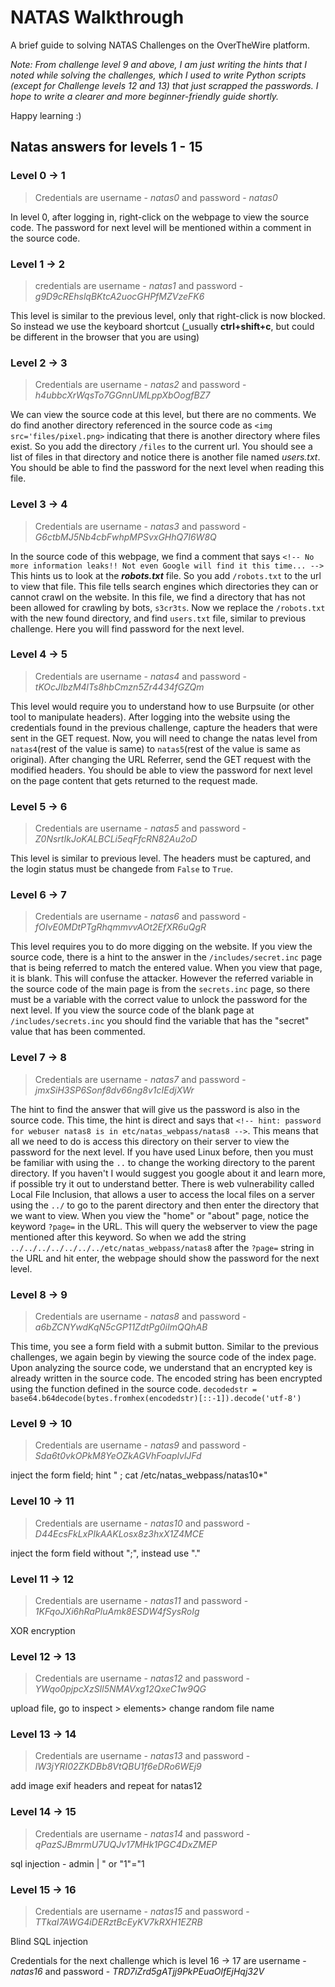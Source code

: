 # NATAS Walkthrough
A brief guide to solving NATAS Challenges on the OverTheWire platform. 

_Note: From challenge level 9 and above, I am just writing the hints that I noted while solving the challenges, which I used to write Python scripts (except for Challenge levels 12 and 13) that just scrapped the passwords. I hope to write a clearer and more beginner-friendly guide shortly._

Happy learning :)

## Natas answers for levels 1 - 15
### Level 0 -> 1
>Credentials are username - _natas0_	and password - _natas0_

In level 0, after logging in, right-click on the webpage to view the source code. The password for next level will be mentioned within a comment in the source code.
 
### Level 1 -> 2
>credentials are username - _natas1_	and password - _g9D9cREhslqBKtcA2uocGHPfMZVzeFK6_

This level is similar to the previous level, only that right-click is now blocked. So instead we use the keyboard shortcut (_usually **ctrl+shift+c**, but could be different in the browser that you are using)  

### Level 2 -> 3
>Credentials are username - _natas2_ and password - _h4ubbcXrWqsTo7GGnnUMLppXbOogfBZ7_

We can view the source code at this level, but there are no comments. We do find another directory referenced in the source code as `<img src='files/pixel.png>` indicating that there is another directory where files exist. So you add the directory `/files` to the current url. You should see a list of files in that directory and notice there is another file named _users.txt_. You should be able to find the password for the next level when reading this file.

### Level 3 -> 4
>Credentials are username - _natas3_	 and password - _G6ctbMJ5Nb4cbFwhpMPSvxGHhQ7I6W8Q_

In the source code of this webpage, we find a comment that says `<!-- No more information leaks!! Not even Google will find it this time... -->` This hints us to look at the **_robots.txt_** file. So you add `/robots.txt` to the url to view that file. This file tells 
search engines which directories they can or cannot crawl on the website. In this file, we find a directory that has not been allowed for crawling by bots, `s3cr3ts`. Now we replace the `/robots.txt` with the new found directory, and find `users.txt` file, similar to previous challenge. Here you will find password for the next level.

### Level 4 -> 5
>Credentials are username - _natas4_	 and password - _tKOcJIbzM4lTs8hbCmzn5Zr4434fGZQm_

This level would require you to understand how to use Burpsuite (or other tool to manipulate headers). After logging into the website using the credentials found in the previous challenge, capture the headers that were sent in the GET request. Now, you will need to change the natas level from `natas4`(rest of the value is same) to `natas5`(rest of the value is same as original). After changing the URL Referrer, send the GET request with the modified headers. You should be able to view the password for next level on the page content that gets returned to the request made. 

### Level 5 -> 6
>Credentials are username - _natas5_ and password - _Z0NsrtIkJoKALBCLi5eqFfcRN82Au2oD_

This level is similar to previous level. The headers must be captured, and the login status must be changede from `False` to `True`. 

### Level 6 -> 7
>Credentials are username - _natas6_	and password - _fOIvE0MDtPTgRhqmmvvAOt2EfXR6uQgR_

This level requires you to do more digging on the website. If you view the source code, there is a hint to the answer in the `/includes/secret.inc` page that is being referred to match the entered value. When you view that page, it is blank. This will confuse the attacker. However the referred variable in the source code of the main page is from the `secrets.inc` page, so there must be a variable with the correct value to unlock the password for the next level. If you view the source code of the blank page at `/includes/secrets.inc` you should find the variable that has the "secret" value that has been commented. 

### Level 7 -> 8
>Credentials are username - _natas7_ and password - _jmxSiH3SP6Sonf8dv66ng8v1cIEdjXWr_

The hint to find the answer that will give us the password is also in the source code. This time, the hint is direct and says that `<!-- hint: password for webuser natas8 is in etc/natas_webpass/natas8 -->`. This means that all we need to do is access this directory on their server to view the password for the next level. If you have used Linux before, then you must be familiar with using the `..` to change the working directory to the parent directory. If you haven't I would suggest you google about it and learn more, if possible try it out to understand better. There is web vulnerability called Local File Inclusion, that allows a user to access the local files on a server using the `../` to go to the parent directory and then enter the directory that we want to view. When you view the "home" or "about" page, notice the keyword `?page=` in the URL. This will query the webserver to view the page mentioned after this keyword. So when we add the string `../../../../../../../etc/natas_webpass/natas8` after the `?page=` string in the URL and hit enter, the webpage should show the password for the next level. 

### Level 8 -> 9
>Credentials are username - _natas8_	and password - _a6bZCNYwdKqN5cGP11ZdtPg0iImQQhAB_

This time, you see a form field with a submit button. Similar to the previous challenges, we again begin by viewing the source code of the index page. Upon analyzing the source code, we understand that an encrypted key is already written in the source code. The encoded string has been encrypted using the function defined in the source code. 
`decodedstr = base64.b64decode(bytes.fromhex(encodedstr)[::-1]).decode('utf-8')`
### Level 9 -> 10
>Credentials are username - _natas9_  and password - _Sda6t0vkOPkM8YeOZkAGVhFoaplvlJFd_

inject the form field; hint " ; cat /etc/natas_webpass/natas10*"

### Level 10 -> 11
>Credentials are username - _natas10_	and password - _D44EcsFkLxPIkAAKLosx8z3hxX1Z4MCE_

inject the form field without ";", instead use "."

### Level 11 -> 12
>Credentials are username - _natas11_	and password - _1KFqoJXi6hRaPluAmk8ESDW4fSysRoIg_

XOR encryption

### Level 12 -> 13
>Credentials are username - _natas12_	and password - _YWqo0pjpcXzSIl5NMAVxg12QxeC1w9QG_

upload file, go to inspect > elements> change random file name

### Level 13 -> 14
>Credentials are username - _natas13_	and password - _lW3jYRI02ZKDBb8VtQBU1f6eDRo6WEj9_

add image exif headers and repeat for natas12

### Level 14 -> 15
>Credentials are username - _natas14_	and password - _qPazSJBmrmU7UQJv17MHk1PGC4DxZMEP_

sql injection - admin | " or "1"="1

### Level 15 -> 16
>Credentials are username - _natas15_	and password - _TTkaI7AWG4iDERztBcEyKV7kRXH1EZRB_

Blind SQL injection 

Credentials for the next challenge which is level 16 -> 17 are username - _natas16_ and password - _TRD7iZrd5gATjj9PkPEuaOlfEjHqj32V_
